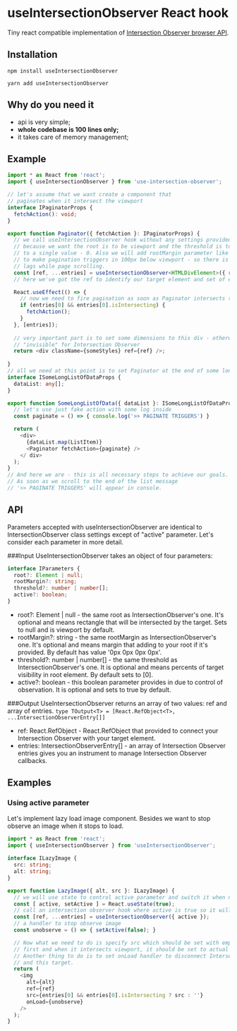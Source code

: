 # useIntersectionObserver React hook

Tiny react compatible implementation of
[Intersection Observer browser API](https://developer.mozilla.org/en-US/docs/Web/API/Intersection_Observer_API).

## Installation
```
npm install useIntersectionObserver
```
```
yarn add useIntersectionObserver
```

## Why do you need it
- api is very simple;
- **whole codebase is 100 lines only;**
- it takes care of memory management;

## Example

```typescript
import * as React from 'react';
import { useIntersectionObserver } from 'use-intersection-observer';

// let's assume that we want create a component that
// paginates when it intersect the viewport
interface IPaginatorProps {
  fetchAction(): void;
}

export function Paginator({ fetchAction }: IPaginatorProps) {
  // we call useIntersectionObserver hook without any settings provided,
  // because we want the root is to be viewport and the threshold is to be set
  // to a single value - 0. Also we will add rootMargin parameter like below
  // to make pagination triggers in 100px below viewport - so there is no any big
  // lags while page scrolling.
  const [ref, ...entries] = useIntersectionObserver<HTMLDivElement>({ rootMargin: '0px 0px 100px 0px'});
  // here we've got the ref to identify our target element and set of entries to manipulate

  React.useEffect(() => {
    // now we need to fire pagination as soon as Paginator intersects the viewport
    if (entries[0] && entries[0].isIntersecting) {
      fetchAction();
    } 
  }, [entries]);
  
  // very important part is to set some dimensions to this div - otherwise it will stay
  // "invisible" for Intersection Observer
  return <div className={someStyles} ref={ref} />; 
  
} 
// all we need at this point is to set Paginator at the end of some long list of data:
interface ISomeLongListOfDataProps {
  dataList: any[];
}

export function SomeLongListOfData({ dataList }: ISomeLongListOfDataProps) {
  // let's use just fake action with some log inside
  const paginate = () => { console.log('>> PAGINATE TRIGGERS') }

  return (
    <div>
      {dataList.map(ListItem)}
      <Paginator fetchAction={paginate} />
    </ div>
  );
}
// And here we are - this is all necessary steps to achieve our goals.
// As soon as we scroll to the end of the list message
// '>> PAGINATE TRIGGERS' will appear in console.
```

## API
Parameters accepted with useIntersectionObserver are identical to
IntersectionObserver class settings except of "active" parameter.
Let's consider each parameter in more detail.

###Input
UseIntersectionObserver takes an object of four parameters:
```typescript
interface IParameters {
  root?: Element | null;
  rootMargin?: string;
  threshold?: number | number[];
  active?: boolean;
}
```
- root?: Element | null - the same root as IntersectionObserver's one. It's optional
and means rectangle that will be intersected by the target. Sets to null and is viewport
by default.
- rootMargin?: string - the same rootMargin as IntersectionObserver's one. It's optional
and means margin that adding to your root if it's provided. By default has value '0px 0px 0px 0px'.
- threshold?: number | number[] - the same threshold as IntersectionObserver's one.
It is optional and means percents of target visibility in root element. By default sets to
[0].
- active?: boolean - this boolean parameter provides in due to control of observation.
It is optional and sets to true by default.

###Output
UseIntersectionObserver returns an array of two values: ref and array of entries.
`type TOutput<T> = [React.RefObject<T>, ...IntersectionObserverEntry[]]`
- ref: React.RefObject<T> - React.RefObject that provided to connect your Intersection
Observer with your target element.
- entries: IntersectionObserverEntry[] - an array of Intersection Observer entries gives 
you an instrument to manage Intersection Observer callbacks.

## Examples

### Using active parameter
Let's implement lazy load image component. Besides we want to stop observe an image
when it stops to load.

```typescript
import * as React from 'react';
import { useIntersectionObserver } from 'useIntersectionObserver';
 
interface ILazyImage {
  src: string;
  alt: string;
}

export function LazyImage({ alt, src }: ILazyImage) {
  // we will use state to control active parameter and switch it when needed
  const [ active, setActive ] = React.useState(true);
  // call an intersection observer hook where active is true so it will observe out img
  const [ref, ...entries] = useIntersectionObserver({ active });
  // a handler to stop observe image
  const unobserve = () => { setActive(false); }

  // Now what we need to do is specify src which should be set with empty string
  // first and when it intersects viewport, it should be set to actual image address.
  // Another thing to do is to set onLoad handler to disconnect Intersection Observer
  // and this target.
  return (
    <img
      alt={alt}
      ref={ref}
      src={entries[0] && entries[0].isIntersecting ? src : ''}
      onLoad={unobserve}
    />
  );
}
```
